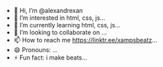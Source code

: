 - 👋 Hi, I’m @alexandrexan
- 👀 I’m interested in html, css, js...
- 🌱 I’m currently learning html, css, js...
- 💞️ I’m looking to collaborate on ...
- 📫 How to reach me https://linktr.ee/xampsbeatz...
- 😄 Pronouns: ...
- ⚡ Fun fact: i make beats...

<!---
alexandrexan/alexandrexan is a ✨ special ✨ repository because its `README.md` (this file) appears on your GitHub profile.
You can click the Preview link to take a look at your changes.
--->
